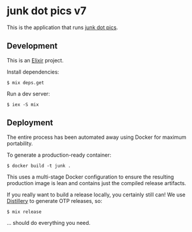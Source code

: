 # junk dot pics v7

This is the application that runs [junk dot pics][1].

[1]: https://junk.pics

## Development

This is an [Elixir][2] project.

Install dependencies:

```
$ mix deps.get
```

Run a dev server:

```
$ iex -S mix
```

[2]: https://elixir-lang.org

## Deployment

The entire process has been automated away using Docker for maximum portability.

To generate a production-ready container:

```
$ docker build -t junk .
```

This uses a multi-stage Docker configuration to ensure the resulting production
image is lean and contains just the compiled release artifacts.

If you really want to build a release locally, you certainly still can! We use
[Distillery][3] to generate OTP releases, so:

```
$ mix release
```

... should do everything you need.

[3]: https://github.com/bitwalker/distillery
